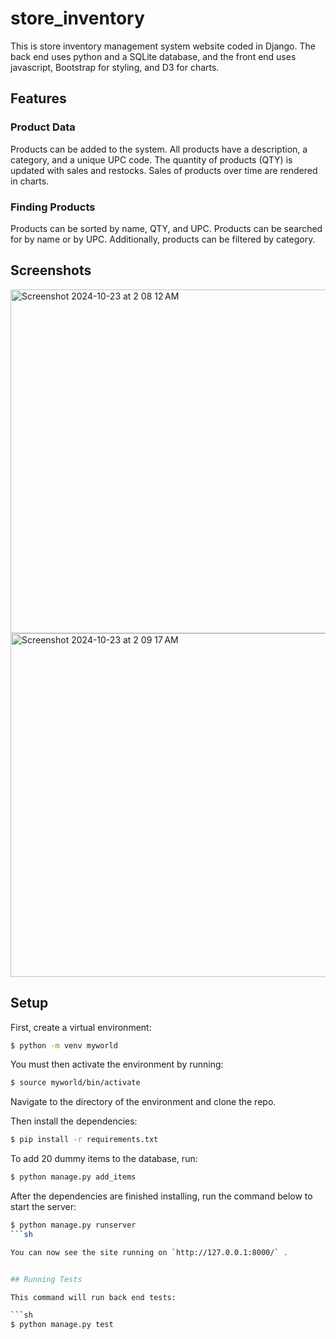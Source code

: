 # store_inventory
This is store inventory management system website coded in Django. The back end uses python and a SQLite database, and the front end uses javascript, Bootstrap for styling, and D3 for charts.

## Features
### Product Data
Products can be added to the system. All products have a description, a category, and a unique UPC code. The quantity of products (QTY) is updated with sales and restocks. Sales of products over time are rendered in charts.

### Finding Products
Products can be sorted by name, QTY, and UPC. Products can be searched for by name or by UPC. Additionally, products can be filtered by category.

## Screenshots
<img width="550" alt="Screenshot 2024-10-23 at 2 08 12 AM" src="https://github.com/user-attachments/assets/438726b5-b5d4-4b65-8035-e67835eefd2f">

<img width="550" alt="Screenshot 2024-10-23 at 2 09 17 AM" src="https://github.com/user-attachments/assets/9e1f8f93-9b24-4808-9b6c-2bf84c530f58">

## Setup

First, create a virtual environment:
```sh
$ python -m venv myworld
```

You must then activate the environment by running:
```sh
$ source myworld/bin/activate
```

Navigate to the directory of the environment and clone the repo.

Then install the dependencies:
```sh
$ pip install -r requirements.txt
```

To add 20 dummy items to the database, run:
```sh
$ python manage.py add_items
```

After the dependencies are finished installing, run the command below to start the server:
```sh
$ python manage.py runserver
```sh

You can now see the site running on `http://127.0.0.1:8000/` .


## Running Tests

This command will run back end tests:

```sh
$ python manage.py test
```
